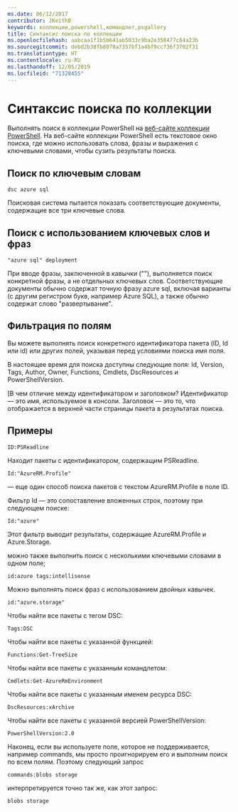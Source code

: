 ```yaml
---
ms.date: 06/12/2017
contributor: JKeithB
keywords: коллекции,powershell,командлет,psgallery
title: Синтаксис поиска по коллекции
ms.openlocfilehash: aabcaa1f1b5b641ab5033c9ba2e358477c84a23b
ms.sourcegitcommit: debd2b38fb8070a7357bf1a4bf9cc736f3702f31
ms.translationtype: HT
ms.contentlocale: ru-RU
ms.lasthandoff: 12/05/2019
ms.locfileid: "71328455"
---
```

# <a name="gallery-search-syntax"></a>Синтаксис поиска по коллекции

Выполнять поиск в коллекции PowerShell на [веб-сайте коллекции PowerShell](https://www.powershellgallery.com/).
На веб-сайте коллекции PowerShell есть текстовое окно поиска, где можно использовать слова, фразы и выражения с ключевыми словами, чтобы сузить результаты поиска.

## <a name="search-by-keywords"></a>Поиск по ключевым словам

    dsc azure sql

Поисковая система пытается показать соответствующие документы, содержащие все три ключевые слова.

## <a name="search-using-phrases-and-keywords"></a>Поиск с использованием ключевых слов и фраз

    "azure sql" deployment

При вводе фразы, заключенной в кавычки (""), выполняется поиск конкретной фразы, а не отдельных ключевых слов.
Соответствующие документы обычно содержат точную фразу azure sql, включая варианты (с другим регистром букв, например Azure SQL), а также обычно содержат слово "развертывание".

## <a name="filtering-on-fields"></a>Фильтрация по полям

Вы можете выполнять поиск конкретного идентификатора пакета (ID, Id или id) или других полей, указывая перед условиями поиска имя поля.

В настоящее время для поиска доступны следующие поля: Id, Version, Tags, Author, Owner, Functions, Cmdlets, DscResources и PowerShellVersion.

[В чем отличие между идентификатором и заголовком? Идентификатор — это имя, используемое в консоли. Заголовок — это то, что отображается в верхней части страницы пакета в результатах поиска.

## <a name="examples"></a>Примеры

    ID:PSReadline
    
Находит пакеты с идентификатором, содержащим PSReadline.

    Id:"AzureRM.Profile"

— еще один способ поиска пакетов с текстом AzureRM.Profile в поле ID.

Фильтр Id — это сопоставление вложенных строк, поэтому при следующем поиске:

    Id:"azure"

Этот фильтр выводит результаты, содержащие AzureRM.Profile и Azure.Storage.

можно также выполнить поиск с несколькими ключевыми словами в одном поле; 

    id:azure tags:intellisense

Можно выполнять поиск фраз с использованием двойных кавычек.

    id:"azure.storage"

Чтобы найти все пакеты с тегом DSC:

    Tags:DSC

Чтобы найти все пакеты с указанной функцией:

    Functions:Get-TreeSize

Чтобы найти все пакеты с указанным командлетом:

    Cmdlets:Get-AzureRmEnvironment

Чтобы найти все пакеты с указанным именем ресурса DSC:

    DscResources:xArchive

Чтобы найти все пакеты с указанной версией PowerShellVersion:

    PowerShellVersion:2.0

Наконец, если вы используете поле, которое не поддерживается, например commands, мы просто проигнорируем его и выполним поиск по всем полям. Поэтому следующий запрос

    commands:blobs storage

интерпретируется точно так же, как этот запрос:

    blobs storage
